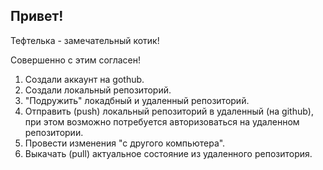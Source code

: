 ## Привет!

Тефтелька - замечательный котик!

Совершенно с этим согласен!

1. Создали аккаунт на gothub.
2. Создали локальный репозиторий.
3. "Подружить" локадбный и удаленный репозиторий.
4. Отправить (push) локальный репозиторий в удаленный (на github), при этом возможно потребуется авторизоваться на удаленном репозитории.
5. Провести изменения "с другого компьютера".
6. Выкачать (pull) актуальное состояние из удаленного репозитория.